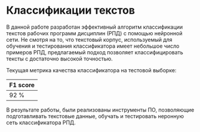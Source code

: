 # Классификации текстов 

В данной работе разработан эффективный алгоритм классификации текстов рабочих программ дисциплин (РПД) с помощью нейронной сети.
Не смотря на то, что текстовый корпус, используемый для обучения и тестирования классификатора имеет небольшое число примеров РПД, предлагаемый подход позволяет классифицировать тексты с достаточно высокой точностью.

Текущая метрика качества классификатора на тестовой выборке:

| F1 score |
|----------|
| 92 %     |

В результате работы, были реализованы инструменты ПО, позволяющие подготавливать текстовые данные, обучать и тестировать неронную сеть классификатора РПД.
